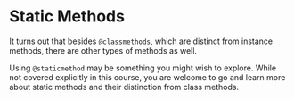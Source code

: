 # Static Methods

It turns out that besides `@classmethods`, which are distinct from instance methods, there are other types of methods as well.

Using `@staticmethod` may be something you might wish to explore. While not covered explicitly in this course, you are welcome to go and learn more about static methods and their distinction from class methods.